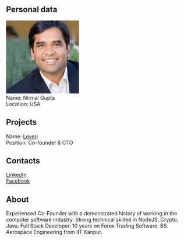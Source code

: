 ## Personal data
![nirmal gupta photo](photo/nirmal_gupta.jpg)  
Name:   Nirmal Gupta  
Location: USA  
## Projects 
Name: [Leverj](../projects/leverj.md)  
Position: Co-founder & CTO   
## Contacts
[LinkedIn](https://www.linkedin.com/in/nirmalgupta/)      
[Facebook](https://www.facebook.com/nirmal.gupta.796)  
## About
Experienced Co-Founder with a demonstrated history of working in the computer software industry. Strong
technical skilled in NodeJS, Crypto, Java. Full Stack Developer. 10 years on Forex Trading Software. BS Aerospace Engineering from IIT Kanpur. 

